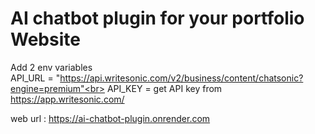# AI chatbot plugin for your portfolio Website

Add 2 env variables<br> 
API_URL = "https://api.writesonic.com/v2/business/content/chatsonic?engine=premium"<br> 
API_KEY = get API key from https://app.writesonic.com/<br> 

web url : https://ai-chatbot-plugin.onrender.com
